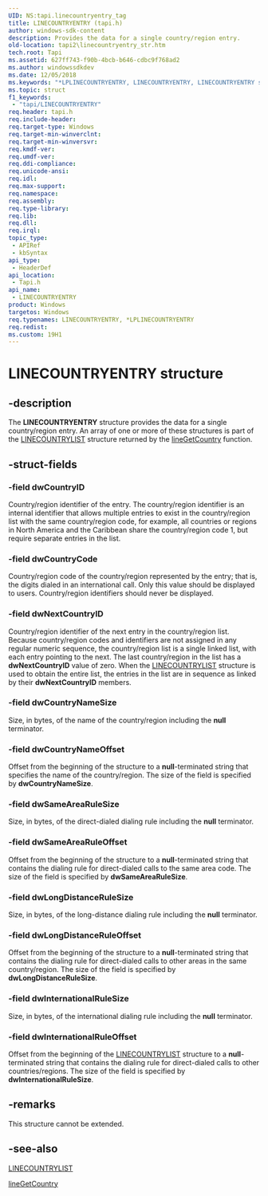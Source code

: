```yaml
---
UID: NS:tapi.linecountryentry_tag
title: LINECOUNTRYENTRY (tapi.h)
author: windows-sdk-content
description: Provides the data for a single country/region entry.
old-location: tapi2\linecountryentry_str.htm
tech.root: Tapi
ms.assetid: 627ff743-f90b-4bcb-b646-cdbc9f768ad2
ms.author: windowssdkdev
ms.date: 12/05/2018
ms.keywords: "*LPLINECOUNTRYENTRY, LINECOUNTRYENTRY, LINECOUNTRYENTRY structure [TAPI 2.2], LPLINECOUNTRYENTRY, LPLINECOUNTRYENTRY structure pointer [TAPI 2.2], _tapi2_linecountryentry_str, tapi/LINECOUNTRYENTRY, tapi/LPLINECOUNTRYENTRY, tapi2.linecountryentry_str"
ms.topic: struct
f1_keywords: 
 - "tapi/LINECOUNTRYENTRY"
req.header: tapi.h
req.include-header: 
req.target-type: Windows
req.target-min-winverclnt: 
req.target-min-winversvr: 
req.kmdf-ver: 
req.umdf-ver: 
req.ddi-compliance: 
req.unicode-ansi: 
req.idl: 
req.max-support: 
req.namespace: 
req.assembly: 
req.type-library: 
req.lib: 
req.dll: 
req.irql: 
topic_type:
 - APIRef
 - kbSyntax
api_type:
 - HeaderDef
api_location:
 - Tapi.h
api_name:
 - LINECOUNTRYENTRY
product: Windows
targetos: Windows
req.typenames: LINECOUNTRYENTRY, *LPLINECOUNTRYENTRY
req.redist: 
ms.custom: 19H1
---
```


# LINECOUNTRYENTRY structure


## -description


The 
<b>LINECOUNTRYENTRY</b> structure provides the data for a single country/region entry. An array of one or more of these structures is part of the 
<a href="https://docs.microsoft.com/windows/desktop/api/tapi/ns-tapi-linecountrylist_tag">LINECOUNTRYLIST</a> structure returned by the 
<a href="https://docs.microsoft.com/windows/desktop/api/tapi/nf-tapi-linegetcountry">lineGetCountry</a> function.


## -struct-fields




### -field dwCountryID

Country/region identifier of the entry. The country/region identifier is an internal identifier that allows multiple entries to exist in the country/region list with the same country/region code, for example, all countries or regions in North America and the Caribbean share the country/region code 1, but require separate entries in the list.


### -field dwCountryCode

Country/region code of the country/region represented by the entry; that is, the digits dialed in an international call. Only this value should be displayed to users. Country/region identifiers should never be displayed.


### -field dwNextCountryID

Country/region identifier of the next entry in the country/region list. Because country/region codes and identifiers are not assigned in any regular numeric sequence, the country/region list is a single linked list, with each entry pointing to the next. The last country/region in the list has a <b>dwNextCountryID</b> value of zero. When the 
<a href="https://docs.microsoft.com/windows/desktop/api/tapi/ns-tapi-linecountrylist_tag">LINECOUNTRYLIST</a> structure is used to obtain the entire list, the entries in the list are in sequence as linked by their <b>dwNextCountryID</b> members.


### -field dwCountryNameSize

Size, in bytes, of the name of the country/region including the <b>null</b> terminator.


### -field dwCountryNameOffset

Offset from the beginning of the structure to a <b>null</b>-terminated string that specifies the name of the country/region. The size of the field is specified by <b>dwCountryNameSize</b>.


### -field dwSameAreaRuleSize

Size, in bytes, of the direct-dialed dialing rule including the <b>null</b> terminator.


### -field dwSameAreaRuleOffset

Offset from the beginning of the structure to a <b>null</b>-terminated string that contains the dialing rule for direct-dialed calls to the same area code. The size of the field is specified by <b>dwSameAreaRuleSize</b>.


### -field dwLongDistanceRuleSize

Size, in bytes, of the long-distance dialing rule including the <b>null</b> terminator.


### -field dwLongDistanceRuleOffset

Offset from the beginning of the structure to a <b>null</b>-terminated string that contains the dialing rule for direct-dialed calls to other areas in the same country/region. The size of the field is specified by <b>dwLongDistanceRuleSize</b>.


### -field dwInternationalRuleSize

Size, in bytes, of the international dialing rule including the <b>null</b> terminator.


### -field dwInternationalRuleOffset

Offset from the beginning of the 
<a href="https://docs.microsoft.com/windows/desktop/api/tapi/ns-tapi-linecountrylist_tag">LINECOUNTRYLIST</a> structure to a <b>null</b>-terminated string that contains the dialing rule for direct-dialed calls to other countries/regions. The size of the field is specified by <b>dwInternationalRuleSize</b>.


## -remarks



This structure cannot be extended.




## -see-also




<a href="https://docs.microsoft.com/windows/desktop/api/tapi/ns-tapi-linecountrylist_tag">LINECOUNTRYLIST</a>



<a href="https://docs.microsoft.com/windows/desktop/api/tapi/nf-tapi-linegetcountry">lineGetCountry</a>
 

 

